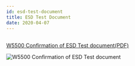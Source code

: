 ```yaml
---
id: esd-test-document
title: ESD Test Document
date: 2020-04-07
---
```


## 

<a href="https://d3cmhcsnvv7jc.cloudfront.net/docs/img/products/w5500/kect-1607-00353_1_w5500_48lqfp_0722.pdf" target="_blank">W5500 Confirmation of ESD Test document(PDF)</a>

![W5500 Confirmation of ESD Test document](/img/products/w5500/application/kect-1607-00353_1_w5500_48lqfp_0722.png)

